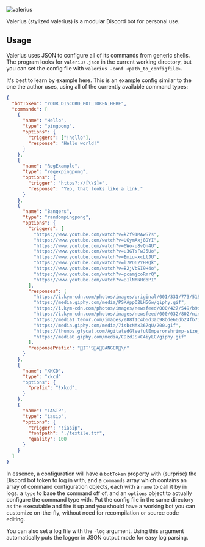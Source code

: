![valerius](https://i.imgur.com/EsgTukM.png)

Valerius (stylized valerius) is a modular Discord bot for personal use.

## Usage

Valerius uses JSON to configure all of its commands from generic shells.
The program looks for `valerius.json` in the current working directory, but you can set the config file with `valerius -conf <path_to_configfile>`.

It's best to learn by example here. This is an example config similar to the one the author uses, using all of the currently available command types:

```json
{
  "botToken": "YOUR_DISCORD_BOT_TOKEN_HERE",
  "commands": [
    {
      "name": "Hello",
      "type": "pingpong",
      "options": {
        "triggers": ["!hello"],
        "response": "Hello world!"
      }
    },
    {
      "name": "RegExample",
      "type": "regexpingpong",
      "options": {
        "trigger": "https?://[\\S]+",
        "response": "Yep, that looks like a link."
      }
    },
    {
      "name": "Bangers",
      "type": "randompingpong",
      "options": {
        "triggers": [
          "https://www.youtube.com/watch?v=kZf91MAwS7s",
          "https://www.youtube.com/watch?v=UGymAxj8DYI",
          "https://www.youtube.com/watch?v=6Wo-u8vQn4U",
          "https://www.youtube.com/watch?v=u3GTsFwJ5Uo",
          "https://www.youtube.com/watch?v=Emiu-xcLlJU",
          "https://www.youtube.com/watch?v=l7PD62YHRQk",
          "https://www.youtube.com/watch?v=B2jVbSI9H4o",
          "https://www.youtube.com/watch?v=pcamjcoRmrQ",
          "https://www.youtube.com/watch?v=B1lNhNHdoPI"
        ],
        "responses": [
          "https://i.kym-cdn.com/photos/images/original/001/331/773/518.gif",
          "https://media.giphy.com/media/PSKAppO2LH56w/giphy.gif",
          "https://i.kym-cdn.com/photos/images/newsfeed/000/427/549/b9d.gif",
          "https://i.kym-cdn.com/photos/images/newsfeed/000/032/802/ninja-dance.gif",
          "https://media1.tenor.com/images/e88f1c4b6d3ac98bde66db24fb73441d/tenor.gif?itemid=5586778",
          "https://media.giphy.com/media/7isbcNAx367qU/200.gif",
          "https://thumbs.gfycat.com/AgitatedGleefulEmperorshrimp-size_restricted.gif",
          "https://media0.giphy.com/media/CDzdJSkC4iyLC/giphy.gif"
        ],
        "responsePrefix": "🚨IT'S🚨A🚨BANGER🚨\n"
      }
    },
    {
      "name": "XKCD",
      "type": "xkcd"
      "options": {
        "prefix": "!xkcd",
      }
    },
    {
      "name": "IASIP",
      "type": "iasip",
      "options": {
        "trigger": "!iasip",
        "fontpath": "./textile.ttf",
        "quality": 100
      }
    }
  ]
}
```

In essence, a configuration will have a `botToken` property with (surprise) the Discord bot token to log in with, and a `commands` array which contains an array of command configuration objects, each with a `name` to call it by in logs. a `type` to base the command off of, and an `options` object to actually configure the command type with. Put the config file in the same directory as the executable and fire it up and you should have a working bot you can customize on-the-fly, without need for recompilation or source code editing.

You can also set a log file with the `-log` argument. Using this argument automatically puts the logger in JSON output mode for easy log parsing.
